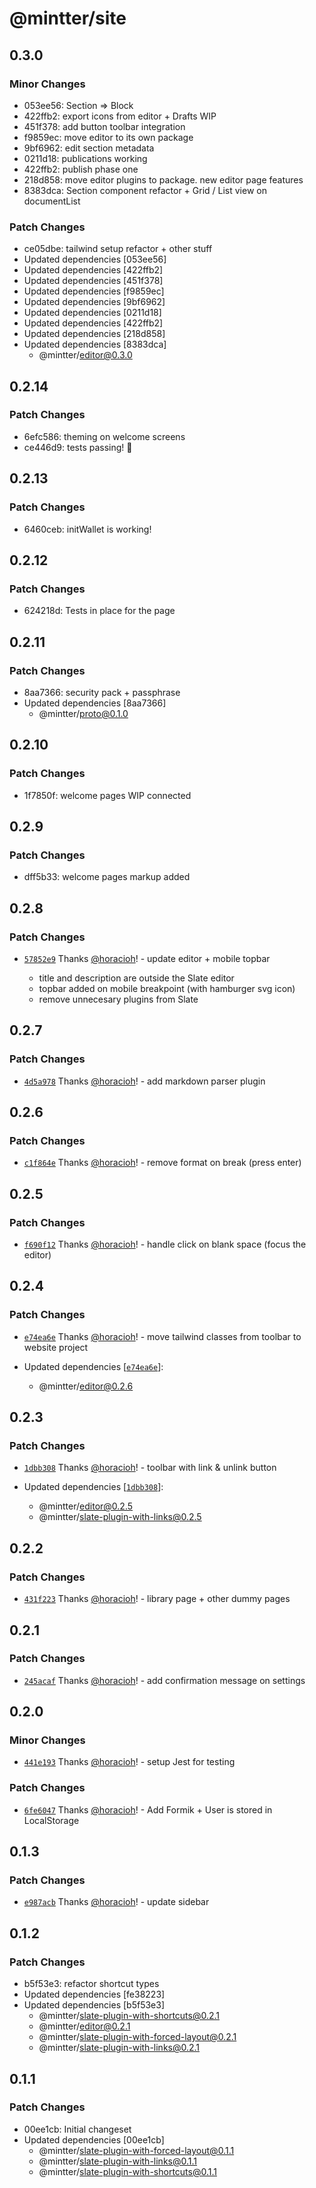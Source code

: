 # @mintter/site

## 0.3.0

### Minor Changes

- 053ee56: Section => Block
- 422ffb2: export icons from editor + Drafts WIP
- 451f378: add button toolbar integration
- f9859ec: move editor to its own package
- 9bf6962: edit section metadata
- 0211d18: publications working
- 422ffb2: publish phase one
- 218d858: move editor plugins to package. new editor page features
- 8383dca: Section component refactor + Grid / List view on documentList

### Patch Changes

- ce05dbe: tailwind setup refactor + other stuff
- Updated dependencies [053ee56]
- Updated dependencies [422ffb2]
- Updated dependencies [451f378]
- Updated dependencies [f9859ec]
- Updated dependencies [9bf6962]
- Updated dependencies [0211d18]
- Updated dependencies [422ffb2]
- Updated dependencies [218d858]
- Updated dependencies [8383dca]
  - @mintter/editor@0.3.0

## 0.2.14

### Patch Changes

- 6efc586: theming on welcome screens
- ce446d9: tests passing! 💪

## 0.2.13

### Patch Changes

- 6460ceb: initWallet is working!

## 0.2.12

### Patch Changes

- 624218d: Tests in place for the page

## 0.2.11

### Patch Changes

- 8aa7366: security pack + passphrase
- Updated dependencies [8aa7366]
  - @mintter/proto@0.1.0

## 0.2.10

### Patch Changes

- 1f7850f: welcome pages WIP connected

## 0.2.9

### Patch Changes

- dff5b33: welcome pages markup added

## 0.2.8

### Patch Changes

- [`57852e9`](https://github.com/mintterteam/frontend/commit/57852e91c3273d6eef8e310581151e3c69e696aa)
  Thanks [@horacioh](https://github.com/horacioh)! - update editor + mobile
  topbar

  - title and description are outside the Slate editor
  - topbar added on mobile breakpoint (with hamburger svg icon)
  - remove unnecesary plugins from Slate

## 0.2.7

### Patch Changes

- [`4d5a978`](https://github.com/mintterteam/frontend/commit/4d5a9789514b9ab6c5eaf810b512c74f9323998a)
  Thanks [@horacioh](https://github.com/horacioh)! - add markdown parser plugin

## 0.2.6

### Patch Changes

- [`c1f864e`](https://github.com/mintterteam/frontend/commit/c1f864eb7c7f4218461c794a3ecc093d9ffc631d)
  Thanks [@horacioh](https://github.com/horacioh)! - remove format on break
  (press enter)

## 0.2.5

### Patch Changes

- [`f690f12`](https://github.com/mintterteam/frontend/commit/f690f1259fefc0f452a60a7609259caacb7b0860)
  Thanks [@horacioh](https://github.com/horacioh)! - handle click on blank space
  (focus the editor)

## 0.2.4

### Patch Changes

- [`e74ea6e`](https://github.com/mintterteam/frontend/commit/e74ea6ec991afa2a91e556000c9bc203bb7cc8d2)
  Thanks [@horacioh](https://github.com/horacioh)! - move tailwind classes from
  toolbar to website project

- Updated dependencies
  [[`e74ea6e`](https://github.com/mintterteam/frontend/commit/e74ea6ec991afa2a91e556000c9bc203bb7cc8d2)]:
  - @mintter/editor@0.2.6

## 0.2.3

### Patch Changes

- [`1dbb308`](https://github.com/mintterteam/frontend/commit/1dbb308ad1e24ef5a808c22076cfe5dee29a01a0)
  Thanks [@horacioh](https://github.com/horacioh)! - toolbar with link & unlink
  button

- Updated dependencies
  [[`1dbb308`](https://github.com/mintterteam/frontend/commit/1dbb308ad1e24ef5a808c22076cfe5dee29a01a0)]:
  - @mintter/editor@0.2.5
  - @mintter/slate-plugin-with-links@0.2.5

## 0.2.2

### Patch Changes

- [`431f223`](https://github.com/mintterteam/frontend/commit/431f223a9c4ce33e931f4171f63e9e036b0cc879)
  Thanks [@horacioh](https://github.com/horacioh)! - library page + other dummy
  pages

## 0.2.1

### Patch Changes

- [`245acaf`](https://github.com/mintterteam/frontend/commit/245acaffc7d8db29463213075d9e3c525f21135a)
  Thanks [@horacioh](https://github.com/horacioh)! - add confirmation message on
  settings

## 0.2.0

### Minor Changes

- [`441e193`](https://github.com/mintterteam/frontend/commit/441e193566fcbb975582c74e04fa0ec288999605)
  Thanks [@horacioh](https://github.com/horacioh)! - setup Jest for testing

### Patch Changes

- [`6fe6047`](https://github.com/mintterteam/frontend/commit/6fe60477066e9144a3f5085fe6ae10882d0812d4)
  Thanks [@horacioh](https://github.com/horacioh)! - Add Formik + User is stored
  in LocalStorage

## 0.1.3

### Patch Changes

- [`e987acb`](https://github.com/mintterteam/frontend/commit/e987acbcdba5babf8114ec02ec163e9e6b70541b)
  Thanks [@horacioh](https://github.com/horacioh)! - update sidebar

## 0.1.2

### Patch Changes

- b5f53e3: refactor shortcut types
- Updated dependencies [fe38223]
- Updated dependencies [b5f53e3]
  - @mintter/slate-plugin-with-shortcuts@0.2.1
  - @mintter/editor@0.2.1
  - @mintter/slate-plugin-with-forced-layout@0.2.1
  - @mintter/slate-plugin-with-links@0.2.1

## 0.1.1

### Patch Changes

- 00ee1cb: Initial changeset
- Updated dependencies [00ee1cb]
  - @mintter/slate-plugin-with-forced-layout@0.1.1
  - @mintter/slate-plugin-with-links@0.1.1
  - @mintter/slate-plugin-with-shortcuts@0.1.1
